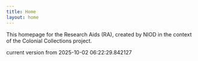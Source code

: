 ```yaml
---
title: Home
layout: home
---
```


This homepage for the Research Aids (RA), created by NIOD in the context of the Colonial Collections project. 


current version from 2025-10-02 06:22:29.842127
